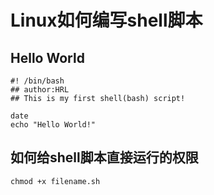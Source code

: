 # Linux如何编写shell脚本

## Hello World

```
#! /bin/bash
## author:HRL
## This is my first shell(bash) script!

date
echo "Hello World!"
```

## 如何给shell脚本直接运行的权限

```
chmod +x filename.sh
```